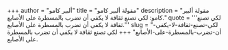 +++
author = "ألبير كامو"
title = "مقولة ألبير كامو"
description = "مقولة ألبير كامو: لكي تصنع ثقافة لا يكفي أن تضرب بالمسطرة على الأصابع."
quote = '''لكي تصنع ثقافة لا يكفي أن تضرب بالمسطرة على الأصابع.''' 
slug = "لكي-تصنع-ثقافة-لا-يكفي-أن-تضرب-بالمسطرة-على-الأصابع"
+++
لكي تصنع ثقافة لا يكفي أن تضرب بالمسطرة على الأصابع.
